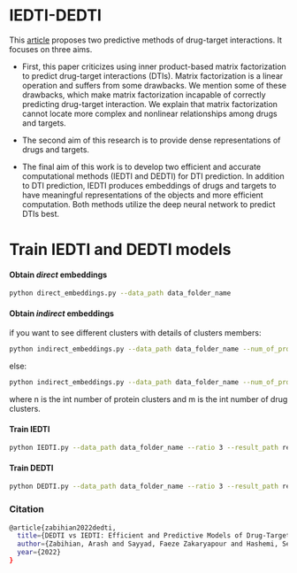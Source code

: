 # IEDTI-DEDTI
This [article](https://www.researchsquare.com/article/rs-2070026/latest.pdf) proposes two predictive methods of drug-target interactions. It focuses on three aims. 
-	First, this paper criticizes using inner product-based matrix factorization to predict drug-target interactions (DTIs). Matrix factorization is a linear operation and suffers from some drawbacks. We mention some of these drawbacks, which make matrix factorization incapable of correctly predicting drug-target interaction. We explain that matrix factorization cannot locate more complex and nonlinear relationships among drugs and targets. 

-	The second aim of this research is to provide dense representations of drugs and targets. 
 
-	The final aim of this work is to develop two efficient and accurate computational methods (IEDTI and DEDTI) for DTI prediction. In addition to DTI prediction, IEDTI produces embeddings of drugs and targets to have meaningful representations of the objects and more efficient computation. Both methods utilize the deep neural network to predict DTIs best.



# Train IEDTI and DEDTI models

#### Obtain *direct* embeddings

```bash
python direct_embeddings.py --data_path data_folder_name
```



#### Obtain *indirect* embeddings

if you want to see different clusters with details of clusters members:

```bash
python indirect_embeddings.py --data_path data_folder_name --num_of_protein_clusters n --num_of_drug_clusters m --find_best_k True
```
else:

```bash
python indirect_embeddings.py --data_path data_folder_name --num_of_protein_clusters n --num_of_drug_clusters m
```

where n is the int number of protein clusters and m is the int number of drug clusters.
 
 
#### Train IEDTI

```bash
python IEDTI.py --data_path data_folder_name --ratio 3 --result_path results_folder_name
```


#### Train DEDTI

```bash
python DEDTI.py --data_path data_folder_name --ratio 3 --result_path results_folder_name
```

### Citation

```bash
@article{zabihian2022dedti,
  title={DEDTI vs IEDTI: Efficient and Predictive Models of Drug-Target Interactions},
  author={Zabihian, Arash and Sayyad, Faeze Zakaryapour and Hashemi, Seyyed Morteza and Hooshmand, Mohsen and Gharaghani, Sajjad},
  year={2022}
}
```
